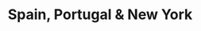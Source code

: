---
category: luxury
title: Spain, Portugal & New York
class: spain-portugal-and-new-york
cruiseline: Oceania Cruises – Sirena
special-info: Free house drinks package & free wifi
price: 2356
nights: 14
cruise-url: http://www.planetcruise.co.uk/oceania-cruises/sirena/04-october-2016/95285?referrersiteid=970
---